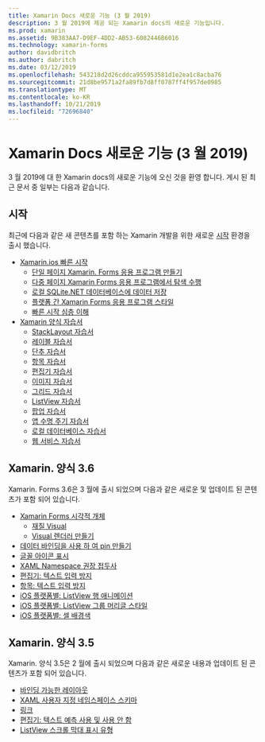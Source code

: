 ```yaml
---
title: Xamarin Docs 새로운 기능 (3 월 2019)
description: 3 월 2019에 제공 되는 Xamarin docs의 새로운 기능입니다.
ms.prod: xamarin
ms.assetid: 9B383AA7-D9EF-4DD2-AB53-6082446B6016
ms.technology: xamarin-forms
author: davidbritch
ms.author: dabritch
ms.date: 03/12/2019
ms.openlocfilehash: 543218d2d26cddca955953581d1e2ea1c8acba76
ms.sourcegitcommit: 21d8be9571a2fa89fb7d8ff0787ff4f957de0985
ms.translationtype: MT
ms.contentlocale: ko-KR
ms.lasthandoff: 10/21/2019
ms.locfileid: "72696840"
---
```

# <a name="xamarin-docs-whats-new-march-2019"></a>Xamarin Docs 새로운 기능 (3 월 2019)

3 월 2019에 대 한 Xamarin docs의 새로운 기능에 오신 것을 환영 합니다. 게시 된 최근 문서 중 일부는 다음과 같습니다.

## <a name="get-started"></a>시작

최근에 다음과 같은 새 콘텐츠를 포함 하는 Xamarin 개발을 위한 새로운 [시작](~/get-started/index.yml) 환경을 출시 했습니다.

- [Xamarin.ios 빠른 시작](~/get-started/quickstarts/index.yml)
  - [단일 페이지 Xamarin. Forms 응용 프로그램 만들기](~/get-started/quickstarts/single-page.md)
  - [다중 페이지 Xamarin Forms 응용 프로그램에서 탐색 수행](~/get-started/quickstarts/multi-page.md)
  - [로컬 SQLite.NET 데이터베이스에 데이터 저장](~/get-started/quickstarts/database.md)
  - [플랫폼 간 Xamarin Forms 응용 프로그램 스타일](~/get-started/quickstarts/styling.md)
  - [빠른 시작 심층 이해](~/get-started/quickstarts/deepdive.md)
- [Xamarin 양식 자습서](~/get-started/tutorials/index.yml)
  - [StackLayout 자습서](~/get-started/tutorials/stacklayout/index.yml)
  - [레이블 자습서](~/get-started/tutorials/label/index.yml)
  - [단추 자습서](~/get-started/tutorials/button/index.yml)
  - [항목 자습서](~/get-started/tutorials/entry/index.yml)
  - [편집기 자습서](~/get-started/tutorials/editor/index.yml)
  - [이미지 자습서](~/get-started/tutorials/image/index.yml)
  - [그리드 자습서](~/get-started/tutorials/grid/index.yml)
  - [ListView 자습서](~/get-started/tutorials/listview/index.yml)
  - [팝업 자습서](~/get-started/tutorials/pop-ups/index.yml)
  - [앱 수명 주기 자습서](~/get-started/tutorials/app-lifecycle/index.yml)
  - [로컬 데이터베이스 자습서](~/get-started/tutorials/local-database/index.yml)
  - [웹 서비스 자습서](~/get-started/tutorials/web-service/index.yml)

## <a name="xamarinforms-36"></a>Xamarin. 양식 3.6

Xamarin. Forms 3.6은 3 월에 출시 되었으며 다음과 같은 새로운 및 업데이트 된 콘텐츠가 포함 되어 있습니다.

- [Xamarin Forms 시각적 개체](~/xamarin-forms/user-interface/visual/index.md)
  - [재질 Visual](~/xamarin-forms/user-interface/visual/material-visual.md)
  - [Visual 렌더러 만들기](~/xamarin-forms/user-interface/visual/create.md)
- [데이터 바인딩을 사용 하 여 pin 만들기](~/xamarin-forms/user-interface/map/pins.md#create-pins-with-data-binding)
- [글꼴 아이콘 표시](~/xamarin-forms/user-interface/text/fonts.md#display-font-icons)
- [XAML Namespace 권장 접두사](~/xamarin-forms/xaml/custom-prefix.md)
- [편집기: 텍스트 입력 방지](~/xamarin-forms/user-interface/text/editor.md#preventing-text-entry)
- [항목: 텍스트 입력 방지](~/xamarin-forms/user-interface/text/entry.md#preventing-text-entry)
- [iOS 플랫폼별: ListView 행 애니메이션](~/xamarin-forms/platform/ios/listview-row-animations.md)
- [iOS 플랫폼별: ListView 그룹 머리글 스타일](~/xamarin-forms/platform/ios/listview-group-header-style.md)
- [iOS 플랫폼별: 셀 배경색](~/xamarin-forms/platform/ios/cell-background-color.md)

## <a name="xamarinforms-35"></a>Xamarin. 양식 3.5

Xamarin. 양식 3.5은 2 월에 출시 되었으며 다음과 같은 새로운 내용과 업데이트 된 콘텐츠가 포함 되어 있습니다.

- [바인딩 가능한 레이아웃](~/xamarin-forms/user-interface/layouts/bindable-layouts.md)
- [XAML 사용자 지정 네임스페이스 스키마](~/xamarin-forms/xaml/custom-namespace-schemas.md)
- [링크](~/xamarin-forms/user-interface/text/label.md#hyperlinks)
- [편집기: 텍스트 예측 사용 및 사용 안 함](~/xamarin-forms/user-interface/text/editor.md#enabling-and-disabling-text-prediction)
- [ListView 스크롤 막대 표시 유형](~/xamarin-forms/user-interface/listview/customizing-list-appearance.md#scrollbar-visibility)

